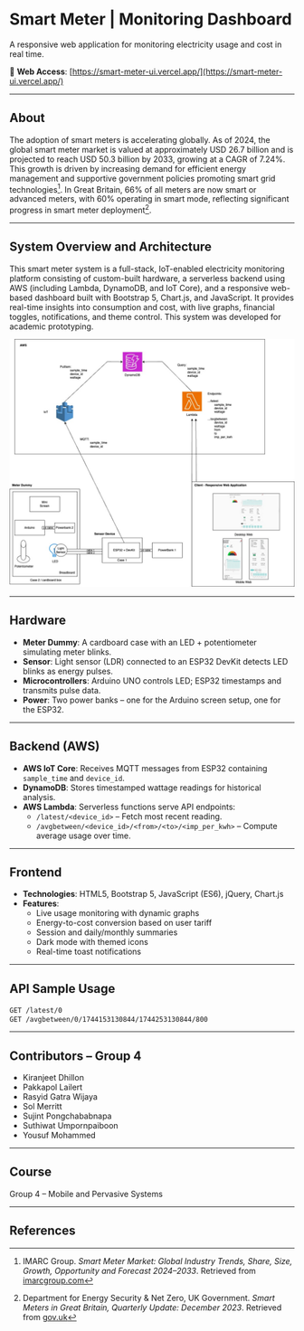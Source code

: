 # Smart Meter | Monitoring Dashboard

A responsive web application for monitoring electricity usage and cost in real time.

🔗 **Web Access**: [https://smart-meter-ui.vercel.app/](https://smart-meter-ui.vercel.app/)

---

## About

The adoption of smart meters is accelerating globally. As of 2024, the global smart meter market is valued at approximately USD 26.7 billion and is projected to reach USD 50.3 billion by 2033, growing at a CAGR of 7.24%. This growth is driven by increasing demand for efficient energy management and supportive government policies promoting smart grid technologies[^1]. In Great Britain, 66% of all meters are now smart or advanced meters, with 60% operating in smart mode, reflecting significant progress in smart meter deployment[^2].

---

## System Overview and Architecture

This smart meter system is a full-stack, IoT-enabled electricity monitoring platform consisting of custom-built hardware, a serverless backend using AWS (including Lambda, DynamoDB, and IoT Core), and a responsive web-based dashboard built with Bootstrap 5, Chart.js, and JavaScript. It provides real-time insights into consumption and cost, with live graphs, financial toggles, notifications, and theme control. This system was developed for academic prototyping.

![Architecture Diagram](assets/images/EMS.jpg)

---

## Hardware

- **Meter Dummy**: A cardboard case with an LED + potentiometer simulating meter blinks.
- **Sensor**: Light sensor (LDR) connected to an ESP32 DevKit detects LED blinks as energy pulses.
- **Microcontrollers**: Arduino UNO controls LED; ESP32 timestamps and transmits pulse data.
- **Power**: Two power banks – one for the Arduino screen setup, one for the ESP32.

---

## Backend (AWS)

- **AWS IoT Core**: Receives MQTT messages from ESP32 containing `sample_time` and `device_id`.
- **DynamoDB**: Stores timestamped wattage readings for historical analysis.
- **AWS Lambda**: Serverless functions serve API endpoints:
  - `/latest/<device_id>` – Fetch most recent reading.
  - `/avgbetween/<device_id>/<from>/<to>/<imp_per_kwh>` – Compute average usage over time.

---

## Frontend

- **Technologies**: HTML5, Bootstrap 5, JavaScript (ES6), jQuery, Chart.js
- **Features**:
  - Live usage monitoring with dynamic graphs
  - Energy-to-cost conversion based on user tariff
  - Session and daily/monthly summaries
  - Dark mode with themed icons
  - Real-time toast notifications

---

## API Sample Usage

```http
GET /latest/0
GET /avgbetween/0/1744153130844/1744253130844/800
```

---

## Contributors – Group 4

- Kiranjeet Dhillon
- Pakkapol Lailert
- Rasyid Gatra Wijaya
- Sol Merritt
- Sujint Pongchababnapa
- Suthiwat Umpornpaiboon
- Yousuf Mohammed

---

## Course

Group 4 – Mobile and Pervasive Systems

---

## References

[^1]: IMARC Group. _Smart Meter Market: Global Industry Trends, Share, Size, Growth, Opportunity and Forecast 2024–2033_. Retrieved from [imarcgroup.com](https://www.imarcgroup.com/smart-meter-market)
[^2]: Department for Energy Security & Net Zero, UK Government. _Smart Meters in Great Britain, Quarterly Update: December 2023_. Retrieved from [gov.uk](https://www.gov.uk/government/statistics)
